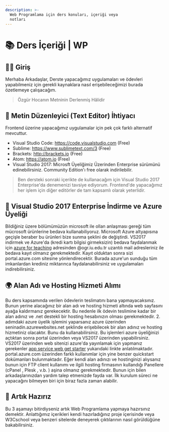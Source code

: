 ```yaml
---
description: >-
  Web Programlama için ders konuları, içeriği veya
  notları
---
```


# 📚 Ders İçeriği \| WP

## 🙋‍♂️ Giriş

Merhaba Arkadaşlar,
Derste yapacağımız uygulamaları ve ödevleri yapabilmeniz için gerekli kaynaklara nasıl erişebileceğimizi burada özetlemeye çalışacağım.

> Özgür Hocanın Metninin Derlenmiş Hâlidir

## 📝 Metin Düzenleyici (Text Editor) İhtiyacı

Frontend üzerine yapacağımız uygulamalar için pek çok farklı alternatif mevcuttur.

- Visual Studio Code: https://code.visualstudio.com (Free)
- Sublime: https://www.sublimetext.com/3 (Free)
- Brackets: http://brackets.io (Free)
- Atom: https://atom.io (Free)
- Visual Studio 2017: Microsft Üyeliğimiz Üzerinden Enterprise sürümünü edinebilirsiniz. Community Edition'ı free olarak indirilebilir.

> Ben dersteki sonraki içerikte de kullanacağım için Visual Studio 2017 Enterprise'da denemenizi tavsiye ediyorum. Frontend'de yapacağımız her işlem için diğer editörler de tam kapsamlı olarak yeterlidir.

## 🎫 Visual Studio 2017 Enterprise İndirme ve Azure Üyeliği

Bildiğiniz üzere bölümümüzün microsoft ile ollan anlaşması gereği tüm mücrosoft ürünlerine bedava kullanabiliyoruz. Microsoft Azure altyapısına geçişle beraber bu ürünleri bize sunma şeklini de değiştirdi. VS2017 indirmek ve Azure'da (kredi kartı bilgisi girmeksizin) bedava faydalanmak için
[azure for teaching](https://aka.ms/devtoolsforteaching)
adresinden @ogr.iu.edu.tr uzantılı mail adresleriniz ile bedava kayıt olmanız gerekmektedir. Kayıt olduktan sonra sizi portal.azure.com sitesine yönlendirecektir. Burada azure'un sunduğu tüm imkanlardan krediniz miktarınca faydalanabilirsiniz ve uygulamaları indirebilirsiniz.

## 🌍 Alan Adı ve Hosting Hizmeti Alımı

Bu ders kapsamında verilen ödevlerin teslimatını bana yapmayacaksınız. Bunun yerine alacağınız bir alan adı ve hosting hizmeti altında web sayfasını ayağa kaldırmanız gerekecektir. Bu nedenle ilk ödevin teslimine kadar bir alan adınız ve .net destekli bir hosting hesabınızın olması gerekmektedir.
2. adımdaki azure üyelik işlemini yaparsanız azure üzerinden seninadin.azurewebsites.net şeklinde erişebilecek bir alan adınız ve hosting hizmetiniz olacaktır. Bunu da kullanabilirsiniz. Bu işlemleri azure üyeliğinizi açtıktan sonra portal üzerinden veya VS2017 üzerinden yapabilirsiniz.
VS2017 üzerinden web sitenizi azure'da yayınlamak için yapmanız gerekenler
[app service web get starter](https://docs.microsoft.com/en-us/azure/app-service/app-service-web-get-started-dotnet)
yukarıdaki linkte anlatılmaktadır. portal.azure.com üzerinden farklı kullanımlar için yine benzer quickstart dokümanları bulunmaktadır.
Eğer kendi alan adınızı ve hostinginizi alıysanız bunun için FTP client kullanımı ve ilgili hosting firmasının kullandığı Panellere (cPanel , Plesk , v.b. ) aşina olmanız gerekmektedir. Bunun için bilen arkadaşlarınızdan yardım talep etmenizde fayda var. İlk kurulum süreci ne yapacağını bilmeyen biri için biraz fazla zaman alabilir.

## 🚀 Artık Hazırız

Bu 3 aşamayı bitirdiyseniz artık Web Programlama yapmaya hazırsınız demektir. Anlattığımız içerikleri kendi hazırladığınız proje içerisinde veya W3Cschool veya benzeri sitelerde deneyerek çıktılarının nasıl görüldüğüne bakabilirsiniz.
